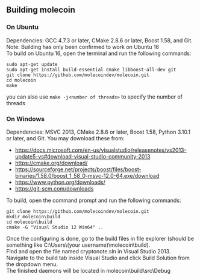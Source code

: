 ## Building molecoin

### On Ubuntu
Dependencies: GCC 4.7.3 or later, CMake 2.8.6 or later, Boost 1.58, and Git.
<br>
Note: Building has only been confirmed to work on Ubuntu 16
<br>
To build on Ubuntu 16, open the terminal and run the following commands:
```
sudo apt-get update
sudo apt-get install build-essential cmake libboost-all-dev git
git clone https://github.com/molecoindev/molecoin.git
cd molecoin
make
```
you can also use ``make -j<number of threads>`` to specify the number of threads

### On Windows
Dependencies: MSVC 2013, CMake 2.8.6 or later, Boost 1.58, Python 3.10.1 or later, and Git. You may download these from:
* https://docs.microsoft.com/en-us/visualstudio/releasenotes/vs2013-update5-vs#download-visual-studio-community-2013
* https://cmake.org/download/
* https://sourceforge.net/projects/boost/files/boost-binaries/1.58.0/boost_1_58_0-msvc-12.0-64.exe/download
* https://www.python.org/downloads/
* https://git-scm.com/downloads

To build, open the command prompt and run the following commands:
```
git clone https://github.com/molecoindev/molecoin.git
mkdir molecoin\build
cd molecoin\build
cmake -G "Visual Studio 12 Win64" ..
```
Once the configuring is done, go to the build files in file explorer (should be something like C:\Users\\(your username)\molecoin\build).
<br>
Find and open the file named cryptonote.sln in Visual Studio 2013.
<br>
Navigate to the build tab inside Visual Studio and click Build Solution from the dropdown menu.
<br>
The finished daemons will be located in molecoin\build\src\Debug
